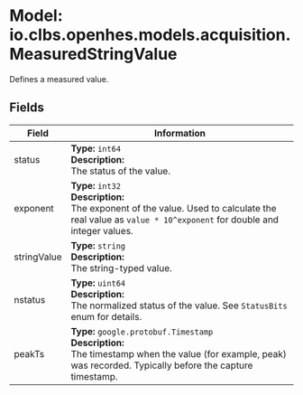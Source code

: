 # Model: io.clbs.openhes.models.acquisition.MeasuredStringValue

Defines a measured value.

## Fields

| Field | Information |
| --- | --- |
| status | <b>Type:</b> `int64`<br><b>Description:</b><br>The status of the value. |
| exponent | <b>Type:</b> `int32`<br><b>Description:</b><br>The exponent of the value. Used to calculate the real value as `value * 10^exponent` for double and integer values. |
| stringValue | <b>Type:</b> `string`<br><b>Description:</b><br>The string-typed value. |
| nstatus | <b>Type:</b> `uint64`<br><b>Description:</b><br>The normalized status of the value. See `StatusBits` enum for details. |
| peakTs | <b>Type:</b> `google.protobuf.Timestamp`<br><b>Description:</b><br>The timestamp when the value (for example, peak) was recorded. Typically before the capture timestamp. |

